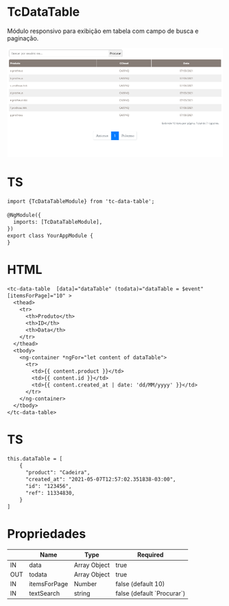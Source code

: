 # TcDataTable

Módulo responsivo para exibição em tabela com campo de busca e paginação. 

<img src="https://raw.githubusercontent.com/RodrigoRea/TcDataTable/master/src/assets/images/modulo.png">

# TS

```
import {TcDataTableModule} from 'tc-data-table';

@NgModule({
  imports: [TcDataTableModule],
})
export class YourAppModule {
}

```

# HTML

```
<tc-data-table  [data]="dataTable" (todata)="dataTable = $event" [itemsForPage]="10" >
  <thead>
    <tr>
      <th>Produto</th>        
      <th>ID</th>
      <th>Data</th>
    </tr>
  </thead>
  <tbody>
    <ng-container *ngFor="let content of dataTable">
      <tr>
        <td>{{ content.product }}</td>
        <td>{{ content.id }}</td>
        <td>{{ content.created_at | date: 'dd/MM/yyyy' }}</td>
      </tr>
    </ng-container>
  </tbody>
</tc-data-table>
```

# TS

```
this.dataTable = [  
    {
      "product": "Cadeira",
      "created_at": "2021-05-07T12:57:02.351838-03:00",
      "id": "123456",
      "ref": 11334830,
    }
]
```

# Propriedades

<table>
  <thead>
    <tr>
      <th></th>
      <th>Name</th>
      <th>Type</th>
      <th>Required</th>
    </tr>
  </thead>
  <tbody>
    <tr>
      <td>IN</td>
      <td>data</td>
      <td>Array Object</td>
      <td>true</td>
    </tr>
    <tr>
      <td>OUT</td>
      <td>todata</td>
      <td>Array Object</td>
      <td>true</td>
    </tr>
    <tr>
      <td>IN</td>
      <td>itemsForPage</td>
      <td>Number</td>
      <td>false (default 10)</td>
    </tr> 
    <tr>
      <td>IN</td>
      <td>textSearch</td>
      <td>string</td>
      <td>false (default `Procurar`)</td>
    </tr>
  </tbody>
</table>